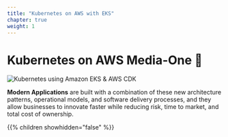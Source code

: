 ```yaml
---
title: "Kubernetes on AWS with EKS"
chapter: true
weight: 1
---
```


# Kubernetes on AWS Media-One 🚀

![Kubernetes using Amazon EKS & AWS CDK](/images/prerequisites/Monoliths-to-Micro-Services-Journey.png?width=50pc)

**Modern Applications** are built with a combination of these new architecture patterns, operational models, and software delivery processes, and they allow businesses to innovate faster while reducing risk, time to market, and total cost of ownership.

{{% children showhidden="false" %}}
